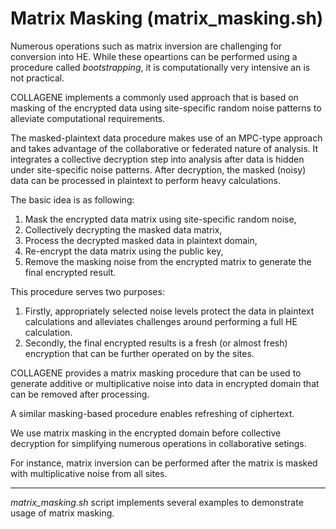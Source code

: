 # Matrix Masking (matrix_masking.sh)

Numerous operations such as matrix inversion are challenging for conversion into HE. While these opeartions can be performed using a procedure called *bootstrapping*, it is computationally very intensive an is not practical.

COLLAGENE implements a commonly used approach that is based on masking of the encrypted data using site-specific random noise patterns to alleviate computational requirements. 

The masked-plaintext data procedure makes use of an MPC-type approach and takes advantage of the collaborative or federated nature of analysis. It integrates a collective decryption step into analysis after data is hidden under site-specific noise patterns. After decryption, the masked (noisy) data can be processed in plaintext to perform heavy calculations.

The basic idea is as following:
1. Mask the encrypted data matrix using site-specific random noise, 
2. Collectively decrypting the masked data matrix,
3. Process the decrypted masked data in plaintext domain,
4. Re-encrypt the data matrix using the public key,
5. Remove the masking noise from the encrypted matrix to generate the final encrypted result.

This procedure serves two purposes: 
1. Firstly, appropriately selected noise levels protect the data in plaintext calculations and alleviates challenges around performing a full HE calculation. 
2. Secondly, the final encrypted results is a fresh (or almost fresh) encryption that can be further operated on by the sites.

COLLAGENE provides a matrix masking procedure that can be used to generate additive or multiplicative noise into data in encrypted domain that can be removed after processing.

A similar masking-based procedure enables refreshing of ciphertext.

We use matrix masking in the encrypted domain before collective decryption for simplifying numerous operations in collaborative setings.

For instance, matrix inversion can be performed after the matrix is masked with multiplicative noise from all sites.

---

*matrix_masking.sh* script implements several examples to demonstrate usage of matrix masking.